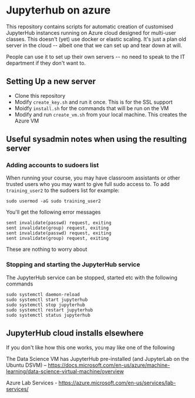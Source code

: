 # Jupyterhub on azure

This repository contains scripts for automatic creation of customised JupyterHub instances running on Azure cloud designed for multi-user classes.  This doesn't (yet) use docker or elastic scaling. It's just a plan old server in the cloud -- albeit one that we can set up and tear down at will. 

People can use it to set up their own servers -- no need to speak to the IT department if they don't want to.

## Setting Up a new server

* Clone this repository
* Modify `create_key.sh` and run it once. This is for the SSL support
* Moidfy `install.sh` for the commands that will be run on the VM
* Modify and run `create_vm.sh` from your local machine.  This creates the Azure VM

## Useful sysadmin notes when using the resulting server

### Adding accounts to sudoers list

When running your course, you may have classroom assistants or other trusted users who you may want to give full sudo access to.
To add `training_user2` to the sudoers list for example:

```
sudo usermod -aG sudo training_user2
```

You'll get the following error messages
```
sent invalidate(passwd) request, exiting
sent invalidate(group) request, exiting
sent invalidate(passwd) request, exiting
sent invalidate(group) request, exiting
```

These are nothing to worry about

### Stopping and starting the JupyterHub service

The JupyterHub service can be stopped, started etc with the following commands

```
sudo systemctl daemon-reload
sudo systemctl start jupyterhub
sudo systemctl stop jupyterhub
sudo systemctl restart jupyterhub
sudo systemctl status jupyterhub
```

## JupyterHub cloud installs elsewhere

If you don't like how this one works, you may like one of the following

The Data Science VM has JupyterHub pre-installed (and JupyterLab on the Ubuntu DSVM) – https://docs.microsoft.com/en-us/azure/machine-learning/data-science-virtual-machine/overview 

Azure Lab Services - https://azure.microsoft.com/en-us/services/lab-services/ 
